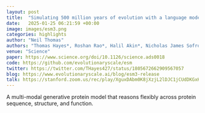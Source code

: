 ```yaml
---
layout: post
title:  "Simulating 500 million years of evolution with a language model"
date:   2025-01-25 06:21:59 +00:00
image: images/esm3.png
categories: highlights
author: "Neil Thomas"
authors: "Thomas Hayes*, Roshan Rao*, Halil Akin*, Nicholas James Sofroniew*, Deniz Oktay*, Zeming Lin*, Robert Verkuil*, Vincent Quy Tran, Jonathan Deaton, Marius Wiggert, Rohil Badkundri, Irhum Shafkat, Jun Gong, Alexander Derry, Raul Santiago Molina, <u>Neil Thomas</u>, Yousuf Khan, Chetan Mishra, Carolyn Kim, Liam J. Bartie, Patrick D. Hsu, Tom Sercu, Salvatore Candido, Alexander Rives"
venue: "Science"
paper: https://www.science.org/doi/10.1126/science.ads0018
code: https://github.com/evolutionaryscale/esm
twitter: https://twitter.com/THayes427/status/1805672662909567057
blog: https://www.evolutionaryscale.ai/blog/esm3-release
talk: https://stanford.zoom.us/rec/play/XguxDAbm0K8jXzjL2lDJC1jCUdDKGxKrY0M_5YgETHT0CGKeB7XDPj5luSSB4Vpk1AoieXJRddd69aPx.sa-4zkyaG3C9q3Pw?canPlayFromShare=true&from=share_recording_detail&startTime=1720560732000&componentName=rec-play&originRequestUrl=https%3A%2F%2Fstanford.zoom.us%2Frec%2Fshare%2FBHqKIS4yfoeSRuIbkAFLrJk7PDf28E78nPDZ61fJJ0bYKZhnFjITItwfl7S2xhVK.1bVluu1XmtuoD5Lk%3FstartTime%3D1720560732000
---
```

A multi-modal generative protein model that reasons flexibly across protein sequence, structure, and function.